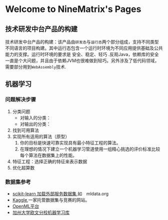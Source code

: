 # Welcome to NineMatrix's Pages


## 技术研发中台产品的构建
 
技术研发中台产品的构建：该产品由`研发态`与`运行态`两个部分组成，支持不同类型不同语言的项目构建。其中运行态包含一个运行时环境为不同应用提供基础及公共能力的支撑。运行时环境的要求是 安全、稳定、轻巧 .反观Java，依赖库的安全一直是个大问题，并且由于依赖JVM也很难做到轻巧。另外涉及了低代码领域，需要部分用到`WebAssembly`技术.


## 机器学习
### 问题解决步骤
1. 分类问题
   - 对输入的分类：
   - 对输出的分类：
2. 找到可用算法
3. 实现所有适用的算法（原型）
   1. 你的目标是快速可靠实现具有最小特征工程的算法。
   2. 在理想的情况下建立一个机器学习管道使用一组精心挑选的评价标准比较每个算法在数据集上的性能。
4. 特征工程：选择正确的特征来表示数据
5. 优化超算数

### 数据集参考
- [scikit-learn 加载外部服务数据集](http://scikit-learn.org/stable/datasets/index.html),如　mldata.org
- [Kaggle](http://www.kaggle.com),一家托管数据集与竞赛的网站。
- [OpenML平台](http://www.openml.org)
- [加州大学欧文分校机器学习库](http://archive.ics.uci.edu/ml/index.php)